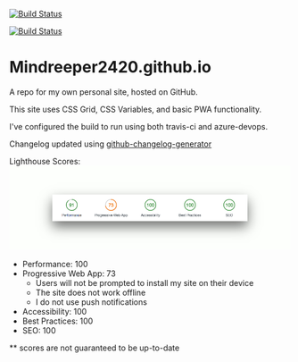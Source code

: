 [![Build Status](https://adamjolicoeur.visualstudio.com/adamjolicoeur.com/_apis/build/status/adamjolicoeur.com-Node.js%20With%20gulp-CI)](https://adamjolicoeur.visualstudio.com/adamjolicoeur.com/_build/latest?definitionId=6)

[![Build Status](https://travis-ci.org/mindreeper2420/mindreeper2420.github.io.svg?branch=master)](https://travis-ci.org/mindreeper2420/mindreeper2420.github.io)

# Mindreeper2420.github.io
A repo for my own personal site, hosted on GitHub.

This site uses CSS Grid, CSS Variables, and basic PWA functionality.

I've configured the build to run using both travis-ci and azure-devops.

Changelog updated using [github-changelog-generator](https://github.com/github-changelog-generator/github-changelog-generator)

Lighthouse Scores:
![Lighthouse Score](img/lighthouse-scores.png)

- Performance: 100
- Progressive Web App: 73
  - Users will not be prompted to install my site on their device
  - The site does not work offline
  - I do not use push notifications
- Accessibility: 100
- Best Practices: 100
- SEO: 100

** scores are not guaranteed to be up-to-date
